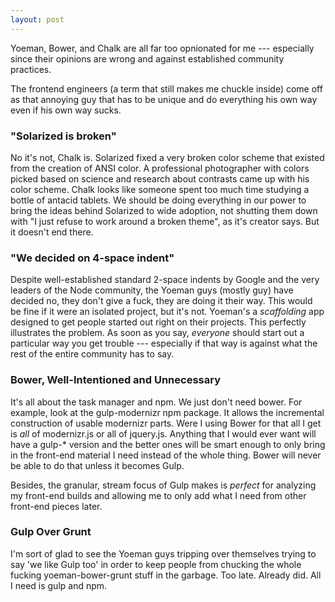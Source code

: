 ```yaml
---
layout: post
---
```


Yoeman, Bower, and Chalk are all far too opnionated for me ---
especially since their opinions are wrong and against established
community practices.

The frontend engineers (a term that still makes me chuckle inside)
come off as that annoying guy that has to be unique and do everything
his own way even if his own way sucks.

### "Solarized is broken"

No it's not, Chalk is. Solarized fixed a very broken color scheme that
existed from the creation of ANSI color. A professional photographer with
colors picked based on science and research about contrasts came up with
his color scheme. Chalk looks like someone spent too much time studying a
bottle of antacid tablets. We should be doing everything in our power
to bring the ideas behind Solarized to wide adoption, not shutting
them down with "I just refuse to work around a broken theme", as it's
creator says. But it doesn't end there.

### "We decided on 4-space indent"

Despite well-established standard 2-space indents by Google and the very
leaders of the Node community, the Yoeman guys (mostly guy) have decided
no, they don't give a fuck, they are doing it their way. This would be
fine if it were an isolated project, but it's not. Yoeman's a
*scaffolding* app designed to get people started out right on their
projects. This perfectly illustrates the problem. As soon as you say,
*everyone* should start out a particular way you get trouble ---
especially if that way is against what the rest of the entire community
has to say.

### Bower, Well-Intentioned and Unnecessary

It's all about the task manager and npm. We just don't need bower. For
example, look at the gulp-modernizr npm package. It allows the
incremental construction of usable modernizr parts. Were I using Bower
for that all I get is *all* of modernizr.js or all of jquery.js.
Anything that I would ever want will have a gulp-\* version and the
better ones will be smart enough to only bring in the front-end
material I need instead of the whole thing. Bower will never be able
to do that unless it becomes Gulp.

Besides, the granular, stream focus of Gulp makes is *perfect* for
analyzing my front-end builds and allowing me to only add what I need
from other front-end pieces later.

### Gulp Over Grunt

I'm sort of glad to see the Yoeman guys tripping over themselves
trying to say 'we like Gulp too' in order to keep people from chucking
the whole fucking yoeman-bower-grunt stuff in the garbage. Too late.
Already did. All I need is gulp and npm. 

